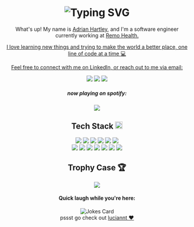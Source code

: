 <h1 align="center"><img src="https://readme-typing-svg.demolab.com?font=Fira+Code&size=30&pause=1000&width=635&color=F7F7F7&center=true&vCenter=true&lines=Hello+fellow+<Developers/>;Welcome+To+My+Github" alt="Typing SVG" />
</h1>

<div align='center'>
	<p>What's up! My name is <a href="https://linkedin.com/in/hannah-adrian-hartley">Adrian Hartley</a>, and I'm a software engineer currently working at <a href="https://remo.health">Remo Health.</p>
	<p>I love learning new things and trying to make the world a better place, one line of code at a time 💻</p>
	<p>Feel free to connect with me on LinkedIn, or reach out to me via email:</p>
</div>

<div align="center">
	<a href="https://linkedin.com/in/hannah-adrian-hartley"><img src="https://img.shields.io/badge/linkedin-%230077B5.svg?style=for-the-badge&logo=linkedin&logoColor=white" /></a>
	<a href="mailto:adrian.hartley.2000@gmail.com"><img src="https://img.shields.io/badge/Gmail-D14836?style=for-the-badge&logo=gmail&logoColor=white" /></a>
	<a href="https://ahartley.dev"><img src="https://img.shields.io/badge/Portfolio-%23000000.svg?style=for-the-badge&logo=firefox&logoColor=#FF7139" /></a>
	<p><h5>now playing on spotify:</h5><img src="https://spotify-github-profile.vercel.app/api/view?uid=gracieaerogirl&cover_image=true&theme=natemoo-re&show_offline=false&background_color=121212&interchange=false&bar_color=53b14f&bar_color_cover=true" /></p>
<div>
  
  <h2 align="center">Tech Stack <img height="20" width="20" src="https://cdn.simpleicons.org/visualstudiocode/#007ACC" /></h2>

  <img src="https://img.shields.io/badge/javascript-%23323330.svg?style=for-the-badge&logo=javascript&logoColor=%23F7DF1E" />
	<img src="https://img.shields.io/badge/typescript-%23007ACC.svg?style=for-the-badge&logo=typescript&logoColor=white" />
	<img src="https://img.shields.io/badge/java-%23ED8B00.svg?style=for-the-badge&logo=openjdk&logoColor=white" />
	<img src="https://img.shields.io/badge/python-3670A0?style=for-the-badge&logo=python&logoColor=ffdd54" />
	<img src="https://img.shields.io/badge/go-%2300ADD8.svg?style=for-the-badge&logo=go&logoColor=white" />
	<img src="https://img.shields.io/badge/-GraphQL-E10098?style=for-the-badge&logo=graphql&logoColor=white" />
	<br>
	<img src="https://img.shields.io/badge/react-%2320232a.svg?style=for-the-badge&logo=react&logoColor=%2361DAFB" />
	<img src="https://img.shields.io/badge/redux-%23593d88.svg?style=for-the-badge&logo=redux&logoColor=white" />
	<img src="https://img.shields.io/badge/Next-black?style=for-the-badge&logo=next.js&logoColor=white" />
	<img src="https://img.shields.io/badge/-ApolloGraphQL-311C87?style=for-the-badge&logo=apollo-graphql" />
	<img src="https://img.shields.io/badge/node.js-6DA55F?style=for-the-badge&logo=node.js&logoColor=white" />
	<img src="https://img.shields.io/badge/spring-%236DB33F.svg?style=for-the-badge&logo=spring&logoColor=white" />
	<img src="https://img.shields.io/badge/vuejs-%2335495e.svg?style=for-the-badge&logo=vuedotjs&logoColor=%234FC08D" />
<br>
	
<h2 align="center">Trophy Case 🏆</h4>

<div align='center' with='80px'>
	<img src="https://github-profile-trophy.vercel.app/?username=meep-morp&theme=onedark&rank=SSS,SS,S,AAA,AA,A" />
</div>

<h4 align='center'>Quick laugh while you're here:</h4>
 <div align="center">
   <img src="https://readme-jokes.vercel.app/api?hideBorder&theme=synthwave" alt="Jokes Card" />
 </div>
pssst go check out <a href="https://github.com/luciannt">luciannt ❤️</a>
